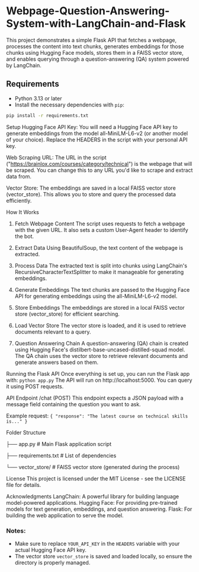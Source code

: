 # Webpage-Question-Answering-System-with-LangChain-and-Flask
This project demonstrates a simple Flask API that fetches a webpage, processes the content into text chunks, generates embeddings for those chunks using Hugging Face models, stores them in a FAISS vector store, and enables querying through a question-answering (QA) system powered by LangChain.

## Requirements

- Python 3.13 or later
- Install the necessary dependencies with `pip`:

```bash
pip install -r requirements.txt
```

Setup
Hugging Face API Key: You will need a Hugging Face API key to generate embeddings from the model all-MiniLM-L6-v2 (or another model of your choice). Replace the HEADERS in the script with your personal API key.

Web Scraping URL: The URL in the script ("https://brainlox.com/courses/category/technical") is the webpage that will be scraped. You can change this to any URL you'd like to scrape and extract data from.

Vector Store: The embeddings are saved in a local FAISS vector store (vector_store). This allows you to store and query the processed data efficiently.

How It Works
1. Fetch Webpage Content
The script uses requests to fetch a webpage with the given URL. It also sets a custom User-Agent header to identify the bot.

2. Extract Data
Using BeautifulSoup, the text content of the webpage is extracted.

3. Process Data
The extracted text is split into chunks using LangChain's RecursiveCharacterTextSplitter to make it manageable for generating embeddings.

4. Generate Embeddings
The text chunks are passed to the Hugging Face API for generating embeddings using the all-MiniLM-L6-v2 model.

5. Store Embeddings
The embeddings are stored in a local FAISS vector store (vector_store) for efficient searching.

6. Load Vector Store
The vector store is loaded, and it is used to retrieve documents relevant to a query.

7. Question Answering Chain
A question-answering (QA) chain is created using Hugging Face's distilbert-base-uncased-distilled-squad model. The QA chain uses the vector store to retrieve relevant documents and generate answers based on them.

Running the Flask API
Once everything is set up, you can run the Flask app with:
`python app.py`
The API will run on http://localhost:5000. You can query it using POST requests.

API Endpoint
/chat (POST)
This endpoint expects a JSON payload with a message field containing the question you want to ask.

Example request:
`{
  "response": "The latest course on technical skills is..."
}`

Folder Structure

├── app.py # Main Flask application script

├── requirements.txt       # List of dependencies

└── vector_store/          # FAISS vector store (generated during the process)


License
This project is licensed under the MIT License - see the LICENSE file for details.

Acknowledgments
LangChain: A powerful library for building language model-powered applications.
Hugging Face: For providing pre-trained models for text generation, embeddings, and question answering.
Flask: For building the web application to serve the model.


### Notes:
- Make sure to replace `YOUR_API_KEY` in the `HEADERS` variable with your actual Hugging Face API key.
- The vector store `vector_store` is saved and loaded locally, so ensure the directory is properly managed.

